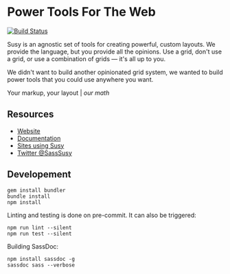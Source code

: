 Power Tools For The Web
=======================

[![Build Status](https://travis-ci.org/ericam/susy.png?branch=susy-next)](https://travis-ci.org/ericam/susy)

Susy is an agnostic set of tools
for creating powerful, custom layouts.
We provide the language,
but you provide all the opinions.
Use a grid, don't use a grid,
or use a combination of grids —
it's all up to you.

We didn't want to build another opinionated grid system,
we wanted to build power tools
that you could use anywhere you want.

Your markup, your layout | *our math*


Resources
---------

- [Website](http://susy.oddbird.net/)
- [Documentation](http://susydocs.oddbird.net/)
- [Sites using Susy](http://susy.oddbird.net/sites-using-susy/)
- [Twitter @SassSusy](http://twitter.com/Sasssusy/)


Developement
------------

```
gem install bundler
bundle install
npm install
```

Linting and testing is done on pre-commit.
It can also be triggered:

```
npm run lint --silent
npm run test --silent
```

Building SassDoc:

```
npm install sassdoc -g
sassdoc sass --verbose
```
